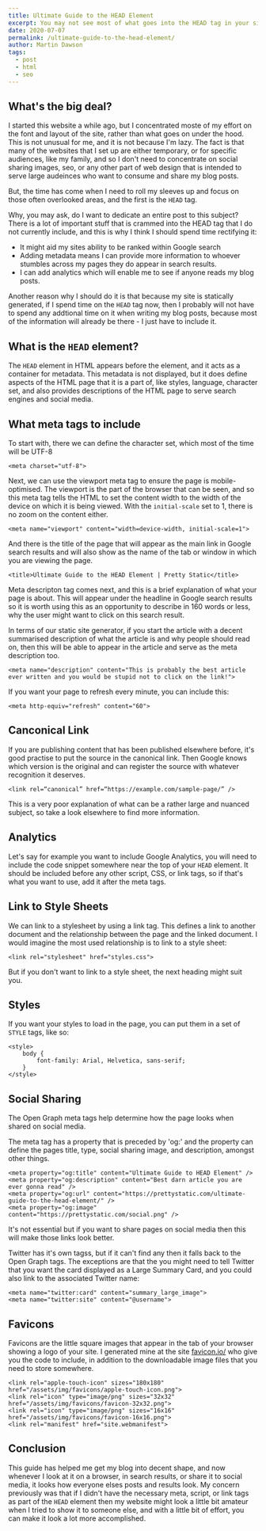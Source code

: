 ```yaml
---
title: Ultimate Guide to the HEAD Element
excerpt: You may not see most of what goes into the HEAD tag in your sites HTML, but it can have a big impact on how other people might see your webpage.
date: 2020-07-07
permalink: /ultimate-guide-to-the-head-element/
author: Martin Dawson
tags:
  - post
  - html
  - seo
---
```


## What's the big deal?

I started this website a while ago, but I concentrated moste of my effort on the font and layout of the site, rather than what goes on under the hood. This is not unusual for me, and it is not because I'm lazy. The fact is that many of the websites that I set up are either temporary, or for specific audiences, like my family, and so I don't need to concentrate on social sharing images, seo, or any other part of web design that is intended to serve large audeinces who want to consume and share my blog posts.

But, the time has come when I need to roll my sleeves up and focus on those often overlooked areas, and the first is the `HEAD` tag. 


Why, you may ask, do I want to dedicate an entire post to this subject? There is a lot of important stuff that is crammed into the HEAD tag that I do not currently include, and this is why I think I should spend time rectifying it:

* It might aid my sites ability to be ranked within Google search
* Adding metadata means I can provide more information to whoever stumbles across my pages they do appear in search results.
* I can add analytics which will enable me to see if anyone reads my blog posts.

Another reason why I should do it is that because my site is statically generated, if I spend time on the `HEAD` tag now, then I probably will not have to spend any addtional time on it when writing my blog posts, because most of the information will already be there - I just have to include it.

## What is the `HEAD` element?

The `HEAD` element in HTML appears before the <body> element, and it acts as a container for metadata. This metadata is not displayed, but it does define aspects of the HTML page that it is a part of, like styles, language, character set, and also provides descriptions of the HTML page to serve search engines and social media.

## What meta tags to include

To start with, there we can define the character set, which most of the time will be UTF-8 

    <meta charset="utf-8">

Next, we can use the viewport meta tag to ensure the page is mobile-optimised. The viewport is the part of the browser that can be seen, and so this meta tag tells the HTML to set the content width to the width of the device on which it is being viewed. With the `initial-scale` set to 1, there is no zoom on the content either.

    <meta name="viewport" content="width=device-width, initial-scale=1">
    
And there is the title of the page that will appear as the main link in Google search results and will also show as the name of the tab or window in which you are viewing the page.

    <title>Ultimate Guide to the HEAD Element | Pretty Static</title>

Meta descripton tag comes next, and this is a brief explanation of what your page is about. This will appear under the headline in Google search results so it is worth using this as an opportunity to describe in 160 words or less, why the user might want to click on this search result.

In terms of our static site generator, if you start the article with a decent summarised description of what the article is and why people should read on, then this will be able to appear in the article and serve as the meta description too.

    <meta name="description" content="This is probably the best article ever written and you would be stupid not to click on the link!">

If you want your page to refresh every minute, you can include this:

    <meta http-equiv="refresh" content="60">

## Canconical Link

If you are publishing content that has been published elsewhere before, it's good practise to put the source in the canonical link. Then Google knows which version is the original and can register the source with whatever recognition it deserves.

    <link rel=“canonical” href=“https://example.com/sample-page/” />

This is a very poor explanation of what can be a rather large and nuanced subject, so take a look elsewhere to find more information.

## Analytics

Let's say for example you want to include Google Analytics, you will need to include the code snippet somewhere near the top of your `HEAD` element. It should be included before any other script, CSS, or link tags, so if that's what you want to use, add it after the meta tags.

## Link to Style Sheets

We can link to a stylesheet by using a link tag. This defines a link to another document and the relationship between the page and the linked document. I would imagine the most used relationship is to link to a style sheet:

    <link rel="stylesheet" href="styles.css">

But if you don't want to link to a style sheet, the next heading might suit you.

## Styles

If you want your styles to load in the page, you can put them in a set of `STYLE` tags, like so:

    <style>
        body {
            font-family: Arial, Helvetica, sans-serif;
        }
    </style>

## Social Sharing

The Open Graph meta tags help determine how the page looks when shared on social media.

The meta tag has a property that is preceded by 'og:' and the property can define the pages title, type, social sharing image, and description, amongst other things. 

    <meta property="og:title" content="Ultimate Guide to HEAD Element" />
    <meta property="og:description" content="Best darn article you are ever gonna read" />
    <meta property="og:url" content="https://prettystatic.com/ultimate-guide-to-the-head-element/" />
    <meta property="og:image" content="https://prettystatic.com/social.png" />

It's not essential but if you want to share pages on social media then this will make those links look better.

Twitter has it's own tagss, but if it can't find any then it falls back to the Open Graph tags. The exceptions are that the you might need to tell Twitter that you want the card displayed as a Large Summary Card, and you could also link to the associated Twitter name:

    <meta name="twitter:card" content="summary_large_image">
    <meta name="twitter:site" content="@username">

## Favicons

Favicons are the little square images that appear in the tab of your browser showing a logo of your site. I generated mine at the site [favicon.io/](https://favicon.io/) who give you the code to include, in addition to the downloadable image files that you need to store somewhere.

    <link rel="apple-touch-icon" sizes="180x180" href="/assets/img/favicons/apple-touch-icon.png">
    <link rel="icon" type="image/png" sizes="32x32" href="/assets/img/favicons/favicon-32x32.png">
    <link rel="icon" type="image/png" sizes="16x16" href="/assets/img/favicons/favicon-16x16.png">
    <link rel="manifest" href="site.webmanifest">

## Conclusion

This guide has helped me get my blog into decent shape, and now whenever I look at it on a browser, in search results, or share it to social media, it looks how everyone elses posts and results look. My concern previously was that if I didn't have the necessary meta, script, or link tags as part of the `HEAD` element then my website might look a little bit amateur when I tried to show it to someone else, and with a little bit of effort, you can make it look a lot more accomplished. 













